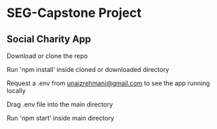 # SEG-Capstone Project
## Social Charity App

Download or clone the repo

Run 'npm install' inside cloned or downloaded directory

Request a .env from unaizrehmani@gmail.com to see the app running locally

Drag .env file into the main directory

Run 'npm start' inside main directory
